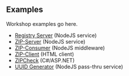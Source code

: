 ## Examples

Workshop examples go here.

 * [Registry Server](registry/) (NodeJS service)
 * [ZIP-Server](zip-server/) (NodeJS service)
 * [ZIP-Consumer](zip-consumer/) (NodeJS middleware)
 * [ZIP-Client](zip-client/) (HTML client)
 * [ZIPCheck](zipcheck/) (C#/ASP.NET)
 * [UUID Generator](uuid-generator) (NodeJS pass-thru service)

